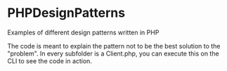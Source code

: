 # PHPDesignPatterns
Examples of different design patterns written in PHP

The code is meant to explain the pattern not to be the best solution to the "problem".
In every subfolder is a Client.php, you can execute this on the CLI to see the code in action.
